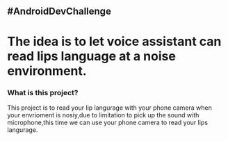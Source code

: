 ## #AndroidDevChallenge
# The idea is to let voice assistant can read lips language at a noise environment.
### What is this project?
This project is to read your lip langurage with your phone camera when your envrioment is nosiy,due to limitation to pick up the sound with microphone,this time we can use your phone camera to read your lips langurage.
